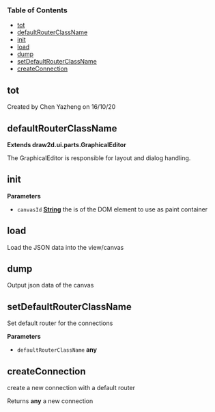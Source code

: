 <!-- Generated by documentation.js. Update this documentation by updating the source code. -->

### Table of Contents

-   [tot](#tot)
-   [defaultRouterClassName](#defaultrouterclassname)
-   [init](#init)
-   [load](#load)
-   [dump](#dump)
-   [setDefaultRouterClassName](#setdefaultrouterclassname)
-   [createConnection](#createconnection)

## tot

Created by Chen Yazheng on 16/10/20

## defaultRouterClassName

**Extends draw2d.ui.parts.GraphicalEditor**

The GraphicalEditor is responsible for layout and dialog handling.

## init

**Parameters**

-   `canvasId` **[String](https://developer.mozilla.org/en-US/docs/Web/JavaScript/Reference/Global_Objects/String)** the is of the DOM element to use as paint container

## load

Load the JSON data into the view/canvas

## dump

Output json data of the canvas

## setDefaultRouterClassName

Set default router for the connections

**Parameters**

-   `defaultRouterClassName` **any** 

## createConnection

create a new connection with a default router

Returns **any** a new connection
